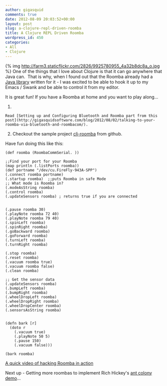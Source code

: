 ```yaml
---
author: gigasquid
comments: true
date: 2012-08-09 20:03:52+00:00
layout: post
slug: a-clojure-repl-driven-roomba
title: A Clojure REPL Driven Roomba
wordpress_id: 450
categories:
- All
- Clojure
---
```



{% img http://farm3.staticflickr.com/2826/9925780955_4a32b8dc8a_o.jpg %}
One of the things that I love about Clojure is that it can go anywhere that Java can.  That is why, when I found out that the Roomba already had a [Java library](http://hackingroomba.com/code/roombacomm/) written for it - I was excited to be able to hook it up to my Emacs / Swank and be able to control it from my editor.

It is great fun!  If you have a Roomba at home and you want to play along...



  
  1. 
    Read [Setting up and Configuring Bluetooth and Roomba part from this post](http://gigasquidsoftware.com/blog/2012/08/02/talking-to-your-roomba-via-bluetooth-and-roombacom/).
   
  2. Checkout the sample project [clj-roomba](https://github.com/gigasquid/clj-roomba) from github.


Have fun doing this like this:

    
    
    (def roomba (RoombaCommSerial. ))
    
    ;;Find your port for your Roomba
    (map println (.listPorts roomba))
    (def portname "/dev/cu.FireFly-943A-SPP")
    (.connect roomba portname)
    (.startup roomba)  ;;puts Roomba in safe Mode
    ;; What mode is Roomba in?
    (.modeAsString roomba)
    (.control roomba)
    (.updateSensors roomba) ; returns true if you are connected
    
    
    (.pause roomba 30)
    (.playNote roomba 72 40)
    (.playNote roomba 79 40)
    (.spinLeft roomba)
    (.spinRight roomba)
    (.goBackward roomba)
    (.goForward roomba)
    (.turnLeft roomba)
    (.turnRight roomba)
    
    (.stop roomba)
    (.reset roomba)
    (.vacuum roomba true)
    (.vacuum roomba false)
    (.clean roomba)
    
    ;; Get the sensor data
    (.updateSensors roomba) 
    (.bumpLeft roomba)
    (.bumpRight roomba)
    (.wheelDropLeft roomba)
    (.wheelDropRight roomba)
    (.wheelDropCenter roomba)
    (.sensorsAsString roomba)
    
    
    (defn bark [r]
      (doto r
        (.vacuum true)
        (.playNote 50 5)
        (.pause 150)
        (.vacuum false)))
    
    (bark roomba)
    
    



[A quick video of hacking Roomba in action](http://cl.ly/Idv5)

Next up - Getting more roombas to implement Rich Hickey's [ant colony demo](http://juliangamble.com/blog/2011/12/28/clojure-gui-demo-of-ants/)...
